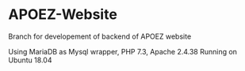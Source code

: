 # APOEZ-Website

Branch for developement of backend of APOEZ website

Using MariaDB as Mysql wrapper, PHP 7.3, Apache 2.4.38
Running on Ubuntu 18.04
